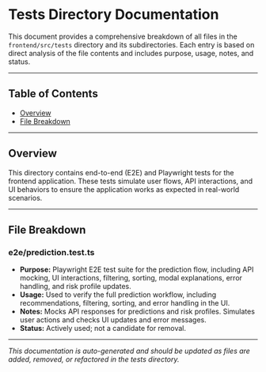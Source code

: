 # Tests Directory Documentation

This document provides a comprehensive breakdown of all files in the `frontend/src/tests` directory and its subdirectories. Each entry is based on direct analysis of the file contents and includes purpose, usage, notes, and status.

---

## Table of Contents

- [Overview](#overview)
- [File Breakdown](#file-breakdown)

---

## Overview

This directory contains end-to-end (E2E) and Playwright tests for the frontend application. These tests simulate user flows, API interactions, and UI behaviors to ensure the application works as expected in real-world scenarios.

---

## File Breakdown

### e2e/prediction.test.ts
- **Purpose:** Playwright E2E test suite for the prediction flow, including API mocking, UI interactions, filtering, sorting, modal explanations, error handling, and risk profile updates.
- **Usage:** Used to verify the full prediction workflow, including recommendations, filtering, sorting, and error handling in the UI.
- **Notes:** Mocks API responses for predictions and risk profiles. Simulates user actions and checks UI updates and error messages.
- **Status:** Actively used; not a candidate for removal.

---

*This documentation is auto-generated and should be updated as files are added, removed, or refactored in the tests directory.*

